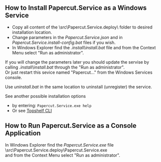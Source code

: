 ## How to Install Papercut.Service as a Windows Service

* Copy all content of the \src\Papercut.Service\.deploy\ folder to desired installation location.
* Change parameters in the *Papercut.Service.json* and in *Papercut.Service.install-config.bat* files if you wish.
* In Windows Explorer find the *.install\install.bat* file and from the Context Menu select "Run as administrator".

If you will change the parameters later you should update the servise by calling *.install\install.bat* through the "Run as administrator".  
Or just restart this sevice named "Papercut..." from the Windows Services console.

Use *uninstall.bat* in the same location to uninstall (unregister) the service.

See another possible installation options
* by entering: `Papercut.Service.exe help`
* Or see [Topshelf CLI](https://topshelf.readthedocs.io/en/latest/overview/commandline.html)

## How to Run Papercut.Service as a Console Application

In Windows Explorer find the *Papercut.Service.exe* file  
\src\Papercut.Service\.deploy\Papercut.Service.exe  
and from the Context Menu select "Run as administrator".





